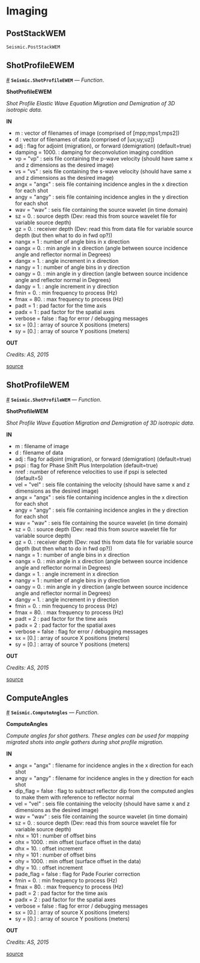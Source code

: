 
<a id='Imaging-1'></a>

# Imaging


<a id='PostStackWEM-1'></a>

## PostStackWEM


```
Seismic.PostStackWEM
```


<a id='ShotProfileEWEM-1'></a>

## ShotProfileEWEM

<a id='Seismic.ShotProfileEWEM' href='#Seismic.ShotProfileEWEM'>#</a>
**`Seismic.ShotProfileEWEM`** &mdash; *Function*.



**ShotProfileEWEM**

*Shot Profile Elastic Wave Equation Migration and Demigration of 3D isotropic data.*

**IN**

  * m : vector of filenames of image (comprised of [mpp;mps1;mps2])
  * d : vector of filenames of data (comprised of [ux;uy;uz])
  * adj : flag for adjoint (migration), or forward (demigration) (default=true)
  * damping = 1000. : damping for deconvolution imaging condition
  * vp = "vp" : seis file containing the p-wave velocity (should have same x and z dimensions as the desired image)
  * vs = "vs" : seis file containing the s-wave velocity (should have same x and z dimensions as the desired image)
  * angx = "angx" : seis file containing incidence angles in the x direction for each shot
  * angy = "angy" : seis file containing incidence angles in the y direction for each shot
  * wav = "wav" : seis file containing the source wavelet (in time domain)
  * sz = 0. : source depth (Dev: read this from source wavelet file for variable source depth)
  * gz = 0. : receiver depth (Dev: read this from data file for variable source depth (but then what to do in fwd op?))
  * nangx = 1 : number of angle bins in x direction
  * oangx = 0. : min angle in x direction (angle between source incidence angle and reflector normal in Degrees)
  * dangx = 1. : angle increment in x direction
  * nangy = 1 : number of angle bins in y direction
  * oangy = 0. : min angle in y direction (angle between source incidence angle and reflector normal in Degrees)
  * dangy = 1. : angle increment in y direction
  * fmin = 0. : min frequency to process (Hz)
  * fmax = 80. : max frequency to process (Hz)
  * padt = 1 : pad factor for the time axis
  * padx = 1 : pad factor for the spatial axes
  * verbose = false : flag for error / debugging messages
  * sx = [0.] : array of source X positions (meters)
  * sy = [0.] : array of source Y positions (meters)

**OUT**

*Credits: AS, 2015*


<a target='_blank' href='https://github.com/SeismicJulia/Seismic.jl/blob/42ef65d138b6e379b2d145cd26e18b710f1ae825/src/Imaging/ShotProfileEWEM.jl#L1-L37' class='documenter-source'>source</a><br>


<a id='ShotProfileWEM-1'></a>

## ShotProfileWEM

<a id='Seismic.ShotProfileWEM' href='#Seismic.ShotProfileWEM'>#</a>
**`Seismic.ShotProfileWEM`** &mdash; *Function*.



**ShotProfileWEM**

*Shot Profile Wave Equation Migration and Demigration of 3D isotropic data.*

**IN**

  * m : filename of image
  * d : filename of data
  * adj : flag for adjoint (migration), or forward (demigration) (default=true)
  * pspi : flag for Phase Shift Plus Interpolation (default=true)
  * nref : number of reference velocities to use if pspi is selected (default=5)
  * vel = "vel" : seis file containing the velocity (should have same x and z dimensions as the desired image)
  * angx = "angx" : seis file containing incidence angles in the x direction for each shot
  * angy = "angy" : seis file containing incidence angles in the y direction for each shot
  * wav = "wav" : seis file containing the source wavelet (in time domain)
  * sz = 0. : source depth (Dev: read this from source wavelet file for variable source depth)
  * gz = 0. : receiver depth (Dev: read this from data file for variable source depth (but then what to do in fwd op?))
  * nangx = 1 : number of angle bins in x direction
  * oangx = 0. : min angle in x direction (angle between source incidence angle and reflector normal in Degrees)
  * dangx = 1. : angle increment in x direction
  * nangy = 1 : number of angle bins in y direction
  * oangy = 0. : min angle in y direction (angle between source incidence angle and reflector normal in Degrees)
  * dangy = 1. : angle increment in y direction
  * fmin = 0. : min frequency to process (Hz)
  * fmax = 80. : max frequency to process (Hz)
  * padt = 2 : pad factor for the time axis
  * padx = 2 : pad factor for the spatial axes
  * verbose = false : flag for error / debugging messages
  * sx = [0.] : array of source X positions (meters)
  * sy = [0.] : array of source Y positions (meters)

**OUT**

*Credits: AS, 2015*


<a target='_blank' href='https://github.com/SeismicJulia/Seismic.jl/blob/42ef65d138b6e379b2d145cd26e18b710f1ae825/src/Imaging/ShotProfileWEM.jl#L1-L37' class='documenter-source'>source</a><br>


<a id='ComputeAngles-1'></a>

## ComputeAngles

<a id='Seismic.ComputeAngles' href='#Seismic.ComputeAngles'>#</a>
**`Seismic.ComputeAngles`** &mdash; *Function*.



**ComputeAngles**

*Compute angles for shot gathers. These angles can be used for mapping migrated shots into angle gathers during shot profile migration.*

**IN**

  * angx = "angx" : filename for incidence angles in the x direction for each shot
  * angy = "angy" : filename for incidence angles in the y direction for each shot
  * dip_flag = false : flag to subtract reflector dip from the computed angles to make them with reference to reflector normal
  * vel = "vel" : seis file containing the velocity (should have same x and z dimensions as the desired image)
  * wav = "wav" : seis file containing the source wavelet (in time domain)
  * sz = 0. : source depth (Dev: read this from source wavelet file for variable source depth)
  * nhx = 101 : number of offset bins
  * ohx = 1000. : min offset (surface offset in the data)
  * dhx = 10. : offset increment
  * nhy = 101 : number of offset bins
  * ohy = 1000. : min offset (surface offset in the data)
  * dhy = 10. : offset increment
  * pade_flag = false : flag for Pade Fourier correction
  * fmin = 0. : min frequency to process (Hz)
  * fmax = 80. : max frequency to process (Hz)
  * padt = 2 : pad factor for the time axis
  * padx = 2 : pad factor for the spatial axes
  * verbose = false : flag for error / debugging messages
  * sx = [0.] : array of source X positions (meters)
  * sy = [0.] : array of source Y positions (meters)

**OUT**

*Credits: AS, 2015*


<a target='_blank' href='https://github.com/SeismicJulia/Seismic.jl/blob/42ef65d138b6e379b2d145cd26e18b710f1ae825/src/Imaging/ComputeAngles.jl#L1-L34' class='documenter-source'>source</a><br>

